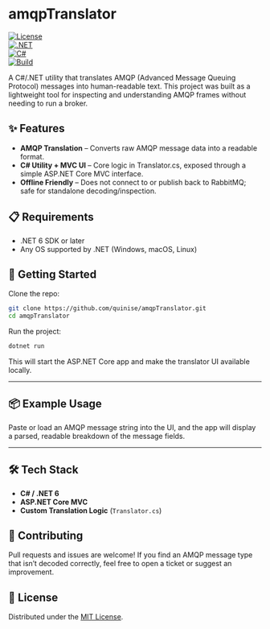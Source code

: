# amqpTranslator

[![License](https://img.shields.io/badge/license-MIT-blue)](https://opensource.org/licenses/MIT)  
[![.NET](https://img.shields.io/badge/.NET-6.0-purple?logo=dotnet)](https://dotnet.microsoft.com/en-us/download/dotnet/6.0)  
[![C#](https://img.shields.io/badge/language-C%23-239120?logo=csharp&logoColor=white)]()  
[![Build](https://img.shields.io/badge/build-passing-brightgreen)]()  

A C#/.NET utility that translates AMQP (Advanced Message Queuing Protocol) messages into human-readable text.
This project was built as a lightweight tool for inspecting and understanding AMQP frames without needing to run a broker.


## ✨ Features

- **AMQP Translation** – Converts raw AMQP message data into a readable format.
- **C# Utility + MVC UI** – Core logic in Translator.cs, exposed through a simple ASP.NET Core MVC interface.
- **Offline Friendly** – Does not connect to or publish back to RabbitMQ; safe for standalone decoding/inspection.


## 📋 Requirements

- .NET 6 SDK or later
- Any OS supported by .NET (Windows, macOS, Linux)


## 🚀 Getting Started

Clone the repo:
```bash
git clone https://github.com/quinise/amqpTranslator.git
cd amqpTranslator
```

Run the project:
```bash
dotnet run
```

This will start the ASP.NET Core app and make the translator UI available locally.

---

## 📦 Example Usage
Paste or load an AMQP message string into the UI, and the app will display a parsed, readable breakdown of the message fields.

---


## 🛠️ Tech Stack
- **C# / .NET 6**  
- **ASP.NET Core MVC**  
- **Custom Translation Logic** (`Translator.cs`)  


## 🤝 Contributing

Pull requests and issues are welcome! If you find an AMQP message type that isn’t decoded correctly, feel free to open a ticket or suggest an improvement.

## 📄 License

Distributed under the [MIT License](https://opensource.org/licenses/MIT).
